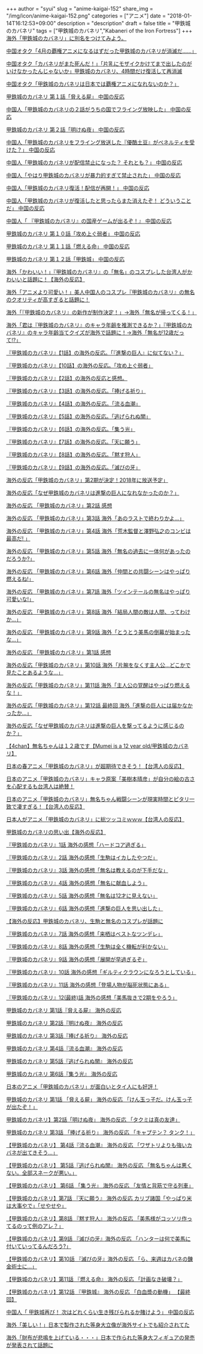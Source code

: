 +++
author = "syui"
slug = "anime-kaigai-152"
share_img = "/img/icon/anime-kaigai-152.png"
categories = ["アニメ"]
date = "2018-01-14T16:12:53+09:00"
description = "description"
draft = false
title = "甲鉄城のカバネリ"
tags = ["甲鉄城のカバネリ","Kabaneri of the Iron Fortress"]
+++
<a href="http://anitaka.blog.fc2.com/blog-entry-26.html" rel="nofollow" target="_blank" title="海外「甲鉄城のカバネリ」に別名をつけてみよう。">海外「甲鉄城のカバネリ」に別名をつけてみよう。</a>

<a href="http://blog.livedoor.jp/kashikou/archives/52049470.html" rel="nofollow" target="_blank" title="中国オタク「4月の覇権アニメになるはずだった甲鉄城のカバネリが消滅だ……」">中国オタク「4月の覇権アニメになるはずだった甲鉄城のカバネリが消滅だ……」</a>

<a href="http://blog.livedoor.jp/kashikou/archives/52050508.html" rel="nofollow" target="_blank" title="中国オタク「カバネリがまた死んだ！」「片乳にモザイクかけてまで出したのがいけなかったんじゃないか」甲鉄城のカバネリ、4時間だけ復活して再消滅">中国オタク「カバネリがまた死んだ！」「片乳にモザイクかけてまで出したのがいけなかったんじゃないか」甲鉄城のカバネリ、4時間だけ復活して再消滅</a>

<a href="http://blog.livedoor.jp/kashikou/archives/52050933.html" rel="nofollow" target="_blank" title="中国オタク「甲鉄城のカバネリは日本では覇権アニメになれないのか？」">中国オタク「甲鉄城のカバネリは日本では覇権アニメになれないのか？」</a>

<a href="http://blog.livedoor.jp/tairikuno/archives/5278284.html" rel="nofollow" target="_blank" title="甲鉄城のカバネリ 第１話「脅える屍」 中国の反応">甲鉄城のカバネリ 第１話「脅える屍」 中国の反応</a>

<a href="http://blog.livedoor.jp/tairikuno/archives/5495551.html" rel="nofollow" target="_blank" title=" 中国人「甲鉄城のカバネリの２話がうちの国でフライング放映した」 中国の反応"> 中国人「甲鉄城のカバネリの２話がうちの国でフライング放映した」 中国の反応</a>

<a href="http://blog.livedoor.jp/tairikuno/archives/5673163.html" rel="nofollow" target="_blank" title="甲鉄城のカバネリ 第２話「明けぬ夜」 中国の反応">甲鉄城のカバネリ 第２話「明けぬ夜」 中国の反応</a>

<a href="http://blog.livedoor.jp/tairikuno/archives/5698611.html" rel="nofollow" target="_blank" title="中国人「甲鉄城のカバネリをフライング放送した『優酷土豆』がペネルティを受けた？」 中国の反応">中国人「甲鉄城のカバネリをフライング放送した『優酷土豆』がペネルティを受けた？」 中国の反応</a>

<a href="http://blog.livedoor.jp/tairikuno/archives/5800492.html" rel="nofollow" target="_blank" title="中国人「甲鉄城のカバネリが配信禁止になった？ それとも？」 中国の反応">中国人「甲鉄城のカバネリが配信禁止になった？ それとも？」 中国の反応</a>

<a href="http://blog.livedoor.jp/tairikuno/archives/5821126.html" rel="nofollow" target="_blank" title="中国人「やはり甲鉄城のカバネリが暴力的すぎて禁止された」 中国の反応">中国人「やはり甲鉄城のカバネリが暴力的すぎて禁止された」 中国の反応</a>

<a href="http://blog.livedoor.jp/tairikuno/archives/6295020.html" rel="nofollow" target="_blank" title="中国人「甲鉄城のカバネリ復活！配信が再開！」 中国の反応">中国人「甲鉄城のカバネリ復活！配信が再開！」 中国の反応</a>

<a href="http://blog.livedoor.jp/tairikuno/archives/6318301.html" rel="nofollow" target="_blank" title="中国人「甲鉄城のカバネリが復活したと思ったらまた消えたぞ！ どういうことだ」 中国の反応">中国人「甲鉄城のカバネリが復活したと思ったらまた消えたぞ！ どういうことだ」 中国の反応</a>

<a href="http://blog.livedoor.jp/tairikuno/archives/6784617.html" rel="nofollow" target="_blank" title="中国人「 『甲鉄城のカバネリ』の国産ゲームが出るぞ！』 中国の反応">中国人「 『甲鉄城のカバネリ』の国産ゲームが出るぞ！』 中国の反応</a>

<a href="http://blog.livedoor.jp/tairikuno/archives/7459095.html" rel="nofollow" target="_blank" title="甲鉄城のカバネリ 第１０話「攻め上ぐ弱者」 中国の反応">甲鉄城のカバネリ 第１０話「攻め上ぐ弱者」 中国の反応</a>

<a href="http://blog.livedoor.jp/tairikuno/archives/7677588.html" rel="nofollow" target="_blank" title=" 甲鉄城のカバネリ 第１１話「燃える命」 中国の反応"> 甲鉄城のカバネリ 第１１話「燃える命」 中国の反応</a>

<a href="http://blog.livedoor.jp/tairikuno/archives/7915345.html" rel="nofollow" target="_blank" title="甲鉄城のカバネリ 第１２話「甲鉄城」 中国の反応">甲鉄城のカバネリ 第１２話「甲鉄城」 中国の反応</a>

<a href="http://darekare.jp/kaigaianime/kabaneri-mumei-cosplay" rel="nofollow" target="_blank" title="海外「かわいい！」『甲鉄城のカバネリ』の「無名」のコスプレした台湾人がかわいいと話題に！【海外の反応】">海外「かわいい！」『甲鉄城のカバネリ』の「無名」のコスプレした台湾人がかわいいと話題に！【海外の反応】</a>

<a href="http://darekare.jp/kaigaianime/kabaneri-mumei-cosplay2" rel="nofollow" target="_blank" title="海外「アニメより可愛い！」美人中国人のコスプレ『甲鉄城のカバネリ』の無名のクオリティが高すぎると話題に！">海外「アニメより可愛い！」美人中国人のコスプレ『甲鉄城のカバネリ』の無名のクオリティが高すぎると話題に！</a>

<a href="http://darekare.jp/kaigaianime/kabaneri-new-season" rel="nofollow" target="_blank" title="海外「『甲鉄城のカバネリ』の新作が制作決定！」→海外「無名が帰ってくる！」">海外「『甲鉄城のカバネリ』の新作が制作決定！」→海外「無名が帰ってくる！」</a>

<a href="http://darekare.jp/kaigaianime/the-cast-of-kabaneri-age" rel="nofollow" target="_blank" title="海外「君は『甲鉄城のカバネリ』のキャラ年齢を推測できるか？」『甲鉄城のカバネリ』のキャラ年齢当てクイズが海外で話題に！→海外「無名が12歳だって!?」">海外「君は『甲鉄城のカバネリ』のキャラ年齢を推測できるか？」『甲鉄城のカバネリ』のキャラ年齢当てクイズが海外で話題に！→海外「無名が12歳だって!?」</a>

<a href="http://gate-world.com/kabaneri-1-1901" rel="nofollow" target="_blank" title="『甲鉄城のカバネリ』【1話】の海外の反応。「『進撃の巨人』に似てない？」">『甲鉄城のカバネリ』【1話】の海外の反応。「『進撃の巨人』に似てない？」</a>

<a href="http://gate-world.com/kabaneri-10-3345" rel="nofollow" target="_blank" title="『甲鉄城のカバネリ』【10話】の海外の反応。「攻め上ぐ弱者」">『甲鉄城のカバネリ』【10話】の海外の反応。「攻め上ぐ弱者」</a>

<a href="http://gate-world.com/kabaneri-2-2443" rel="nofollow" target="_blank" title="『甲鉄城のカバネリ』【2話】の海外の反応と感想。">『甲鉄城のカバネリ』【2話】の海外の反応と感想。</a>

<a href="http://gate-world.com/kabaneri-3-2478" rel="nofollow" target="_blank" title="『甲鉄城のカバネリ』【3話】の海外の反応。「捧げる祈り」">『甲鉄城のカバネリ』【3話】の海外の反応。「捧げる祈り」</a>

<a href="http://gate-world.com/kabaneri-4-2631" rel="nofollow" target="_blank" title="『甲鉄城のカバネリ』【4話】の海外の反応。「流る血潮」">『甲鉄城のカバネリ』【4話】の海外の反応。「流る血潮」</a>

<a href="http://gate-world.com/kabaneri-5-2673" rel="nofollow" target="_blank" title="『甲鉄城のカバネリ』【5話】の海外の反応。「逃げられぬ闇」">『甲鉄城のカバネリ』【5話】の海外の反応。「逃げられぬ闇」</a>

<a href="http://gate-world.com/kabaneri-6-2715" rel="nofollow" target="_blank" title="『甲鉄城のカバネリ』【6話】の海外の反応。「集う光」">『甲鉄城のカバネリ』【6話】の海外の反応。「集う光」</a>

<a href="http://gate-world.com/kabaneri-7-2736" rel="nofollow" target="_blank" title="『甲鉄城のカバネリ』【7話】の海外の反応。「天に願う」">『甲鉄城のカバネリ』【7話】の海外の反応。「天に願う」</a>

<a href="http://gate-world.com/kabaneri-8-2850" rel="nofollow" target="_blank" title="『甲鉄城のカバネリ』【8話】の海外の反応。「黙す狩人」">『甲鉄城のカバネリ』【8話】の海外の反応。「黙す狩人」</a>

<a href="http://gate-world.com/kabaneri-9-3243" rel="nofollow" target="_blank" title="『甲鉄城のカバネリ』【9話】の海外の反応。「滅びの牙」">『甲鉄城のカバネリ』【9話】の海外の反応。「滅びの牙」</a>

<a href="http://honyakutyuihou.hatenablog.com/entry/2016/12/16/000621" rel="nofollow" target="_blank" title="海外の反応「甲鉄城のカバネリ」第2期が決定！2018年に放送予定」">海外の反応「甲鉄城のカバネリ」第2期が決定！2018年に放送予定」</a>

<a href="http://honyakutyuihou.hatenablog.com/entry/anime/kabanari-shingeki" rel="nofollow" target="_blank" title="海外の反応「なぜ甲鉄城のカバネリは進撃の巨人になれなかったのか？」">海外の反応「なぜ甲鉄城のカバネリは進撃の巨人になれなかったのか？」</a>

<a href="http://honyakutyuihou.hatenablog.com/entry/anime/kabaneri02" rel="nofollow" target="_blank" title="海外の反応 「甲鉄城のカバネリ」第2話 感想">海外の反応 「甲鉄城のカバネリ」第2話 感想</a>

<a href="http://honyakutyuihou.hatenablog.com/entry/anime/kabaneri03" rel="nofollow" target="_blank" title="海外の反応 「甲鉄城のカバネリ」第3話 海外「あのラストで終わりかよ...」">海外の反応 「甲鉄城のカバネリ」第3話 海外「あのラストで終わりかよ...」</a>

<a href="http://honyakutyuihou.hatenablog.com/entry/anime/kabaneri04" rel="nofollow" target="_blank" title="海外の反応 「甲鉄城のカバネリ」第4話 海外「荒木監督と澤野弘之のコンビは最高だ! 」">海外の反応 「甲鉄城のカバネリ」第4話 海外「荒木監督と澤野弘之のコンビは最高だ! 」</a>

<a href="http://honyakutyuihou.hatenablog.com/entry/anime/kabaneri05" rel="nofollow" target="_blank" title="海外の反応 「甲鉄城のカバネリ」第5話 海外「無名の過去に一体何があったのだろうか?」">海外の反応 「甲鉄城のカバネリ」第5話 海外「無名の過去に一体何があったのだろうか?」</a>

<a href="http://honyakutyuihou.hatenablog.com/entry/anime/kabaneri06" rel="nofollow" target="_blank" title="海外の反応 「甲鉄城のカバネリ」第6話 海外「仲間との共闘シーンはやっぱり燃えるね!」">海外の反応 「甲鉄城のカバネリ」第6話 海外「仲間との共闘シーンはやっぱり燃えるね!」</a>

<a href="http://honyakutyuihou.hatenablog.com/entry/anime/kabaneri07" rel="nofollow" target="_blank" title="海外の反応 「甲鉄城のカバネリ」第7話 海外「ツインテールの無名はやっぱり可愛いな!」">海外の反応 「甲鉄城のカバネリ」第7話 海外「ツインテールの無名はやっぱり可愛いな!」</a>

<a href="http://honyakutyuihou.hatenablog.com/entry/anime/kabaneri08" rel="nofollow" target="_blank" title="海外の反応 「甲鉄城のカバネリ」第8話 海外「結局人間の敵は人間、ってわけか...」">海外の反応 「甲鉄城のカバネリ」第8話 海外「結局人間の敵は人間、ってわけか...」</a>

<a href="http://honyakutyuihou.hatenablog.com/entry/anime/kabaneri09" rel="nofollow" target="_blank" title="海外の反応 「甲鉄城のカバネリ」第9話 海外「とうとう美馬の倒幕が始まったな...」">海外の反応 「甲鉄城のカバネリ」第9話 海外「とうとう美馬の倒幕が始まったな...」</a>

<a href="http://honyakutyuihou.hatenablog.com/entry/anime/kabaneri1" rel="nofollow" target="_blank" title="海外の反応 「甲鉄城のカバネリ」第1話 感想">海外の反応 「甲鉄城のカバネリ」第1話 感想</a>

<a href="http://honyakutyuihou.hatenablog.com/entry/anime/kabaneri10" rel="nofollow" target="_blank" title="海外の反応「甲鉄城のカバネリ」第10話 海外「片腕をなくす主人公...どこかで見たことあるような...」">海外の反応「甲鉄城のカバネリ」第10話 海外「片腕をなくす主人公...どこかで見たことあるような...」</a>

<a href="http://honyakutyuihou.hatenablog.com/entry/anime/kabaneri11" rel="nofollow" target="_blank" title="海外の反応「甲鉄城のカバネリ」第11話 海外「主人公の覚醒はやっぱり燃えるな！」">海外の反応「甲鉄城のカバネリ」第11話 海外「主人公の覚醒はやっぱり燃えるな！」</a>

<a href="http://honyakutyuihou.hatenablog.com/entry/anime/kabaneri12" rel="nofollow" target="_blank" title="海外の反応「甲鉄城のカバネリ」第12話 最終回 海外「進撃の巨人には届かなかったか...」">海外の反応「甲鉄城のカバネリ」第12話 最終回 海外「進撃の巨人には届かなかったか...」</a>

<a href="http://kaigai-otaku.jp/anime/anime007" rel="nofollow" target="_blank" title="海外の反応「なぜ甲鉄城のカバネリは進撃の巨人を撃ってるように感じるのか？」">海外の反応「なぜ甲鉄城のカバネリは進撃の巨人を撃ってるように感じるのか？」</a>

<a href="http://kaigai2chsokuhou.com/2016/11/24/this-is-a-12-year-old-koutestujou-no-kabaneri/" rel="nofollow" target="_blank" title="【4chan】無名ちゃんは１２歳です【Mumei is a 12 year old/甲鉄城のカバネリ】">【4chan】無名ちゃんは１２歳です【Mumei is a 12 year old/甲鉄城のカバネリ】</a>

<a href="http://kaola.jp/2016/04/19/423133/" rel="nofollow" target="_blank" title="日本の春アニメ「甲鉄城のカバネリ」が超期待できそう！【台湾人の反応】">日本の春アニメ「甲鉄城のカバネリ」が超期待できそう！【台湾人の反応】</a>

<a href="http://kaola.jp/2016/04/23/423261/" rel="nofollow" target="_blank" title="日本のアニメ「甲鉄城のカバネリ」キャラ原案「美樹本晴彦」が自分の絵の古さを心配するも台湾人は絶賛！">日本のアニメ「甲鉄城のカバネリ」キャラ原案「美樹本晴彦」が自分の絵の古さを心配するも台湾人は絶賛！</a>

<a href="http://kaola.jp/2016/05/03/423946/" rel="nofollow" target="_blank" title="日本のアニメ「甲鉄城のカバネリ」無名ちゃん戦闘シーンが現実時間とピタリ一致で凄すぎる！【台湾人の反応】">日本のアニメ「甲鉄城のカバネリ」無名ちゃん戦闘シーンが現実時間とピタリ一致で凄すぎる！【台湾人の反応】</a>

<a href="http://kaola.jp/2016/06/22/427420/" rel="nofollow" target="_blank" title="日本人がアニメ「甲鉄城のカバネリ」に総ツッコミｗｗｗ【台湾人の反応】">日本人がアニメ「甲鉄城のカバネリ」に総ツッコミｗｗｗ【台湾人の反応】</a>

<a href="http://sakura-sasakura.com/2017/03/15/others-70/" rel="nofollow" target="_blank" title="甲鉄城のカバネリの思い出【海外の反応】">甲鉄城のカバネリの思い出【海外の反応】</a>

<a href="http://soresore.net/archives/1055389025.html" rel="nofollow" target="_blank" title="『甲鉄城のカバネリ』1話 海外の感想「ハードコア過ぎる」">『甲鉄城のカバネリ』1話 海外の感想「ハードコア過ぎる」</a>

<a href="http://soresore.net/archives/1056142526.html" rel="nofollow" target="_blank" title="『甲鉄城のカバネリ』2話 海外の感想「生駒はイカしたやつだ」">『甲鉄城のカバネリ』2話 海外の感想「生駒はイカしたやつだ」</a>

<a href="http://soresore.net/archives/1056506248.html" rel="nofollow" target="_blank" title="『甲鉄城のカバネリ』3話 海外の感想「無名は教えるのが下手だな」">『甲鉄城のカバネリ』3話 海外の感想「無名は教えるのが下手だな」</a>

<a href="http://soresore.net/archives/1056889376.html" rel="nofollow" target="_blank" title="『甲鉄城のカバネリ』4話 海外の感想「無名に献血しよう」">『甲鉄城のカバネリ』4話 海外の感想「無名に献血しよう」</a>

<a href="http://soresore.net/archives/1057275960.html" rel="nofollow" target="_blank" title="『甲鉄城のカバネリ』5話 海外の感想「無名は12才に見えない」">『甲鉄城のカバネリ』5話 海外の感想「無名は12才に見えない」</a>

<a href="http://soresore.net/archives/1057630598.html" rel="nofollow" target="_blank" title=" 『甲鉄城のカバネリ』6話 海外の感想「進撃の巨人を思い出した」"> 『甲鉄城のカバネリ』6話 海外の感想「進撃の巨人を思い出した」</a>

<a href="http://soresore.net/archives/1057833945.html" rel="nofollow" target="_blank" title="【海外の反応】甲鉄城のカバネリ、生駒と無名のコスプレが話題に">【海外の反応】甲鉄城のカバネリ、生駒と無名のコスプレが話題に</a>

<a href="http://soresore.net/archives/1057941242.html" rel="nofollow" target="_blank" title="『甲鉄城のカバネリ』7話 海外の感想「来栖はベストなツンデレ」">『甲鉄城のカバネリ』7話 海外の感想「来栖はベストなツンデレ」</a>

<a href="http://soresore.net/archives/1058119430.html" rel="nofollow" target="_blank" title="『甲鉄城のカバネリ』8話 海外の感想「生駒は全く機転が利かない」">『甲鉄城のカバネリ』8話 海外の感想「生駒は全く機転が利かない」</a>

<a href="http://soresore.net/archives/1058291945.html" rel="nofollow" target="_blank" title="『甲鉄城のカバネリ』9話 海外の感想「展開が早過ぎるぞ」">『甲鉄城のカバネリ』9話 海外の感想「展開が早過ぎるぞ」</a>

<a href="http://soresore.net/archives/1058511771.html" rel="nofollow" target="_blank" title="『甲鉄城のカバネリ』10話 海外の感想「ギルティクラウンになろうとしている」">『甲鉄城のカバネリ』10話 海外の感想「ギルティクラウンになろうとしている」</a>

<a href="http://soresore.net/archives/1058719232.html" rel="nofollow" target="_blank" title="『甲鉄城のカバネリ』11話 海外の感想「登場人物が脳死状態にある」">『甲鉄城のカバネリ』11話 海外の感想「登場人物が脳死状態にある」</a>

<a href="http://soresore.net/archives/1058924784.html" rel="nofollow" target="_blank" title="『甲鉄城のカバネリ』12(最終)話 海外の感想「美馬抜きで2期をやろう」">『甲鉄城のカバネリ』12(最終)話 海外の感想「美馬抜きで2期をやろう」</a>

<a href="http://sotohan.blog.fc2.com/blog-entry-459.html" rel="nofollow" target="_blank" title="甲鉄城のカバネリ 第1話『脅える屍』 海外の反応">甲鉄城のカバネリ 第1話『脅える屍』 海外の反応</a>

<a href="http://sotohan.blog.fc2.com/blog-entry-463.html" rel="nofollow" target="_blank" title="甲鉄城のカバネリ 第2話『明けぬ夜』 海外の反応">甲鉄城のカバネリ 第2話『明けぬ夜』 海外の反応</a>

<a href="http://sotohan.blog.fc2.com/blog-entry-465.html" rel="nofollow" target="_blank" title="甲鉄城のカバネリ 第3話『捧げる祈り』 海外の反応">甲鉄城のカバネリ 第3話『捧げる祈り』 海外の反応</a>

<a href="http://sotohan.blog.fc2.com/blog-entry-468.html" rel="nofollow" target="_blank" title="甲鉄城のカバネリ 第4話『流る血潮』 海外の反応">甲鉄城のカバネリ 第4話『流る血潮』 海外の反応</a>

<a href="http://sotohan.blog.fc2.com/blog-entry-470.html" rel="nofollow" target="_blank" title="甲鉄城のカバネリ 第5話『逃げられぬ闇』 海外の反応">甲鉄城のカバネリ 第5話『逃げられぬ闇』 海外の反応</a>

<a href="http://sotohan.blog.fc2.com/blog-entry-471.html" rel="nofollow" target="_blank" title="甲鉄城のカバネリ 第6話『集う光』 海外の反応">甲鉄城のカバネリ 第6話『集う光』 海外の反応</a>

<a href="http://thailog.net/2016/06/01/341675/" rel="nofollow" target="_blank" title="日本のアニメ「甲鉄城のカバネリ」が面白いとタイ人にも好評！">日本のアニメ「甲鉄城のカバネリ」が面白いとタイ人にも好評！</a>

<a href="http://tonarino-kawauso.com/wordpress/kabaneri01/" rel="nofollow" target="_blank" title="甲鉄城のカバネリ 第1話 「脅える屍」 海外の反応 「けん玉っ子だ。けん玉っ子が出たぞ！」">甲鉄城のカバネリ 第1話 「脅える屍」 海外の反応 「けん玉っ子だ。けん玉っ子が出たぞ！」</a>

<a href="http://tonarino-kawauso.com/wordpress/kabaneri02/" rel="nofollow" target="_blank" title="甲鉄城のカバネリ】第2話「明けぬ夜」 海外の反応 「タクミは真の友達」">甲鉄城のカバネリ】第2話「明けぬ夜」 海外の反応 「タクミは真の友達」</a>

<a href="http://tonarino-kawauso.com/wordpress/kabaneri03/" rel="nofollow" target="_blank" title="甲鉄城のカバネリ 第3話 「捧げる祈り」 海外の反応 「キャプテン？ タンク！」">甲鉄城のカバネリ 第3話 「捧げる祈り」 海外の反応 「キャプテン？ タンク！」</a>

<a href="http://tonarino-kawauso.com/wordpress/kabaneri04/" rel="nofollow" target="_blank" title="【甲鉄城のカバネリ】 第4話『流る血潮』 海外の反応 「ワザトリよりも強いカバネが出てきそう…」">【甲鉄城のカバネリ】 第4話『流る血潮』 海外の反応 「ワザトリよりも強いカバネが出てきそう…」</a>

<a href="http://tonarino-kawauso.com/wordpress/kabaneri05/" rel="nofollow" target="_blank" title="【甲鉄城のカバネリ】 第5話『逃げられぬ闇』 海外の反応 「無名ちゃんは悪くない。全部スネークが悪い。」">【甲鉄城のカバネリ】 第5話『逃げられぬ闇』 海外の反応 「無名ちゃんは悪くない。全部スネークが悪い。」</a>

<a href="http://tonarino-kawauso.com/wordpress/kabaneri06/" rel="nofollow" target="_blank" title="【甲鉄城のカバネリ】 第6話 「集う光」 海外の反応 「友情と背筋で守る列車」">【甲鉄城のカバネリ】 第6話 「集う光」 海外の反応 「友情と背筋で守る列車」</a>

<a href="http://tonarino-kawauso.com/wordpress/kabaneri07/" rel="nofollow" target="_blank" title="【甲鉄城のカバネリ】第7話 『天に願う』 海外の反応 カリブ諸国「やっぱり米は大事やで」「せやせや」">【甲鉄城のカバネリ】第7話 『天に願う』 海外の反応 カリブ諸国「やっぱり米は大事やで」「せやせや」</a>

<a href="http://tonarino-kawauso.com/wordpress/kabaneri08/" rel="nofollow" target="_blank" title=" 【甲鉄城のカバネリ】第8話 『黙す狩人』 海外の反応 「美馬様がコッソリ作ってるのって例のアレ？」"> 【甲鉄城のカバネリ】第8話 『黙す狩人』 海外の反応 「美馬様がコッソリ作ってるのって例のアレ？」</a>

<a href="http://tonarino-kawauso.com/wordpress/kabaneri09/" rel="nofollow" target="_blank" title="【甲鉄城のカバネリ】第9話 『滅びの牙』海外の反応 「ハンターは何で美馬に付いていってるんだろう?」">【甲鉄城のカバネリ】第9話 『滅びの牙』海外の反応 「ハンターは何で美馬に付いていってるんだろう?」</a>

<a href="http://tonarino-kawauso.com/wordpress/kabaneri10/" rel="nofollow" target="_blank" title="【甲鉄城のカバネリ】第10話 『滅びの牙』海外の反応 「ら、来週はカバネの錬金術士に…」">【甲鉄城のカバネリ】第10話 『滅びの牙』海外の反応 「ら、来週はカバネの錬金術士に…」</a>

<a href="http://tonarino-kawauso.com/wordpress/kabaneri11/" rel="nofollow" target="_blank" title="【甲鉄城のカバネリ】第11話 『燃える命』 海外の反応 「計画なき破壊？」">【甲鉄城のカバネリ】第11話 『燃える命』 海外の反応 「計画なき破壊？」</a>

<a href="http://tonarino-kawauso.com/wordpress/kabaneri12/" rel="nofollow" target="_blank" title=" 【甲鉄城のカバネリ】第12話 『甲鉄城』 海外の反応 「白血漿の動機」 【最終回】"> 【甲鉄城のカバネリ】第12話 『甲鉄城』 海外の反応 「白血漿の動機」 【最終回】</a>

<a href="http://blog.livedoor.jp/tairikuno/archives/7228331.html" rel="nofollow" target="_blank" title="中国人「 甲鉄城再び！ 次はどれくらい生き残びられるか賭けよう」 中国の反応">中国人「 甲鉄城再び！ 次はどれくらい生き残びられるか賭けよう」 中国の反応</a>


<a href="http://blog.livedoor.jp/otataho/archives/49313215.html" rel="nofollow" target="_blank" title="海外「美しい！」日本で製作された等身大立像が海外サイトでも紹介されてた">海外「美しい！」日本で製作された等身大立像が海外サイトでも紹介されてた</a>


<a href="http://blog.livedoor.jp/otataho/archives/49376870.html" rel="nofollow" target="_blank" title="海外「財布が悲鳴を上げている・・・」日本で作られた等身大フィギュアの発売が発表されて話題に">海外「財布が悲鳴を上げている・・・」日本で作られた等身大フィギュアの発売が発表されて話題に</a>

